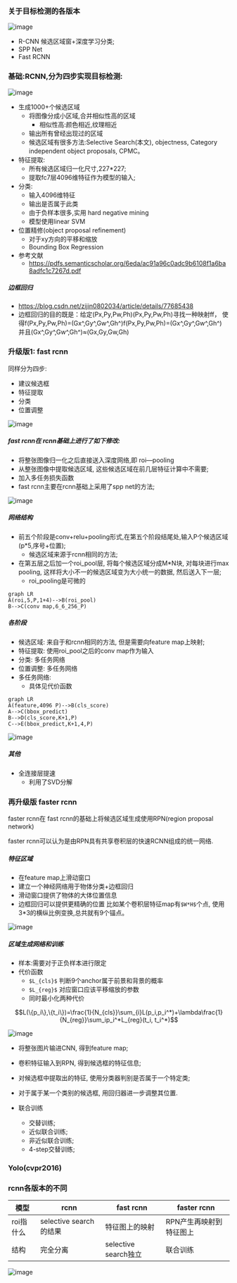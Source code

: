 
### 关于目标检测的各版本
![image](https://note.youdao.com/yws/api/personal/file/WEB399e47e3e250fbe6df027e6e6e885dbf?method=download&shareKey=62195eab0a5b2bdce04974bc9b33c222)

- R-CNN 候选区域窗+深度学习分类;
- SPP Net
- Fast RCNN

### 基础:RCNN,分为四步实现目标检测:

![image](https://note.youdao.com/yws/api/personal/file/WEB81bc3b4eead8ae30c10921dcf84dcc38?method=download&shareKey=d980fc7e029e0c39b774bd585e878cbe)

- 生成1000+个候选区域
  - 将图像分成小区域,合并相似性高的区域
    - 相似性高:颜色相近,纹理相近
  - 输出所有曾经出现过的区域
  - 候选区域有很多方法:Selective Search(本文), objectness, Category independent object proposals, CPMC。
- 特征提取:
  - 所有候选区域归一化尺寸,227*227;
  - 提取fc7层4096维特征作为模型的输入;
- 分类:
  - 输入4096维特征
  - 输出是否属于此类
  - 由于负样本很多,实用 hard negative mining
  - 模型使用linear SVM
- 位置精修(object proposal refinement)
  - 对于xy方向的平移和缩放
  - Bounding Box Regression
- 参考文献
  - https://pdfs.semanticscholar.org/6eda/ac91a96c0adc9b6108f1a6ba8adfc1c7267d.pdf

##### 边框回归
- https://blog.csdn.net/zijin0802034/article/details/77685438
- 边框回归的目的既是：给定(Px,Py,Pw,Ph)(Px,Py,Pw,Ph)寻找一种映射ff， 使得f(Px,Py,Pw,Ph)=(Gx^,Gy^,Gw^,Gh^)f(Px,Py,Pw,Ph)=(Gx^,Gy^,Gw^,Gh^) 并且(Gx^,Gy^,Gw^,Gh^)≈(Gx,Gy,Gw,Gh)

### 升级版1: fast rcnn
同样分为四步:
- 建议候选框
- 特征提取
- 分类
- 位置调整

![image](https://note.youdao.com/yws/api/personal/file/WEBab453b21a0d829d407b1eb22879fd88f?method=download&shareKey=7c4056d6cfc42774dfc1a38a3f4ae4fb)

##### fast rcnn在 rcnn基础上进行了如下修改:
- 将整张图像归一化之后直接送入深度网络,即 roi—pooling
- 从整张图像中提取候选区域,
这些候选区域在前几层特征计算中不需要;
- 加入多任务损失函数
- fast rcnn主要在rcnn基础上采用了spp net的方法;

![image](https://note.youdao.com/yws/api/personal/file/WEBfe3b11f259a84d396f9d02305d778fd9?method=download&shareKey=e8ef6d2b7c3203027b9b127ada981362)

##### 网络结构
- 前五个阶段是conv+relu+pooling形式,在第五个阶段结尾处,输入P个候选区域(p*5,序号+位置);
  - 候选区域来源于rcnn相同的方法;
- 在第五层之后加一个roi_pool层, 将每个候选区域分成M*N块, 对每块进行max pooling, 这样将大小不一的候选区域变为大小统一的数据, 然后送入下一层;
  - roi_pooling是可微的

```
graph LR
A(roi,5,P,1+4)-->B(roi_pool)
B-->C(conv map,6_6_256_P)
```

##### 各阶段
- 候选区域: 来自于和rcnn相同的方法, 但是需要向feature map上映射;
- 特征提取: 使用roi_pool之后的conv map作为输入
- 分类: 多任务网络
- 位置调整: 多任务网络
- 多任务网络:
  - 具体见代价函数
```
graph LR
A(feature,4096 P)-->B(cls_score)
A-->C(bbox_predict)
B-->D(cls_score,K+1,P)
C-->E(bbox_predict,K+1,4,P)
```

![image](https://note.youdao.com/yws/api/personal/file/WEBc9c51dd4c642b3f273da16fb11fcae5e?method=download&shareKey=1cfe70ffd614534f3471d27b67aa911b)

##### 其他
- 全连接层提速
  - 利用了SVD分解

### 再升级版 faster rcnn
faster rcnn在 fast rcnn的基础上将候选区域生成使用RPN(region proposal network)

faster rcnn可以认为是由RPN具有共享卷积层的快速RCNN组成的统一网络.

##### 特征区域
- 在feature map上滑动窗口
- 建立一个神经网络用于物体分类+边框回归
- 滑动窗口提供了物体的大体位置信息
- 边框回归可以提供更精确的位置
比如某个卷积层特征map有`$W*H$`个点, 使用3*3的横纵比例变换,总共就有9个锚点。

![image](https://note.youdao.com/yws/api/personal/file/WEBdb98f19d5437e47fdfbf167b6542e477?method=download&shareKey=d3129a0410c5f06a40c3a9a0c5bf9751)

##### 区域生成网络和训练
- 样本:需要对于正负样本进行限定
- 代价函数
  - `$L_{cls}$` 判断9个anchor属于前景和背景的概率
  - `$L_{reg}$` 对应窗口应该平移缩放的参数
  - 同时最小化两种代价
```math
L(\{p_i\},\{t_i\})=\frac{1}{N_{cls}}\sum_{i}L(p_i,p_i^*)+\lambda\frac{1}{N_{reg}}\sum_ip_i^*L_{reg}(t_i, t_i^*)
```

![image](https://note.youdao.com/yws/api/personal/file/WEB49451ea67f17a66ac75b2e20cbbf17c3?method=download&shareKey=8319f9885cdd8d88123652d5396fdd37)
- 将整张图片输进CNN, 得到feature map;
- 卷积特征输入到RPN, 得到候选框的特征信息;
- 对候选框中提取出的特征, 使用分类器判别是否属于一个特定类;
- 对于属于某一个类别的候选框, 用回归器进一步调整其位置.


- 联合训练
  - 交替训练;
  - 近似联合训练;
  - 非近似联合训练;
  - 4-step交替训练;

### Yolo(cvpr2016)


### rcnn各版本的不同

模型 | rcnn | fast rcnn | faster rcnn
---|---|---|---
roi指什么 | selective search的结果 | 特征图上的映射 | RPN产生再映射到特征图上
结构 | 完全分离 |selective search独立| 联合训练|
![image](https://note.youdao.com/yws/api/personal/file/WEB9942601344183bbf2df250cc2c789df9?method=download&shareKey=5778b2c0200167eb94836eaed0f7997b)
